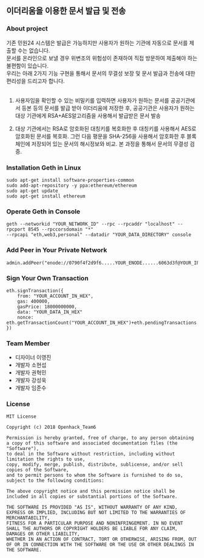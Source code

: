 ## 이더리움을 이용한 문서 발급 및 전송

### About project
기존 민원24 시스템은 발급은 가능하지만 사용자가 원하는 기관에 자동으로 문서를 제출할 수는 없습니다.<br>
문서를 온라인으로 보낼 경우 위변조의 위험성이 존재하여 직접 방문하여 제출해야 하는 불편함이 있습니다.<br>
우리는 아래 2가지 기능 구현을 통해서 문서의 무결성 보장 및 문서 발급과 전송에 대한 편리성을 드리고자 합니다.<br><br>
1. 사용자임을 확인할 수 있는 비밀키를 입력하면 사용자가 원하는 문서를 공공기관에서 등본 등의 문서를 발급 받아 이더리움에 저장한 후, 공공기관은 사용자가 원하는 대상 기관에게 RSA+AES알고리즘을 사용해서 발급받은 문서 발송

2. 대상 기관에서는 RSA로 암호화된 대칭키를 복호화한 후 대칭키를 사용해서 AES로 암호화된 문서를 복호화. 그런 다음 평문을 SHA-256을 사용해서 암호화한 후 블록체인에 저장되어 있는 문서의 해시정보와 비교. 본 과정을 통해서 문서의 무결성 검증.


### Installation Geth in Linux

    sudo apt-get install software-properties-common
    sudo add-apt-repository -y ppa:ethereum/ethereum
    sudo apt-get update
    sudo apt-get install ethereum

### Operate Geth in Console

    geth --networkid "YOUR_NETWORK_ID" --rpc --rpcaddr "localhost" --rpcport 8545 --rpccorsdomain "*"
    --rpcapi "eth,web3,personal" --datadir "YOUR_DATA_DIRECTORY" console
    
### Add Peer in Your Private Network

    admin.addPeer("enode://0790f4f2d9f6.....YOUR_ENODE......6063d3f@YOUR_IP_ADDRESS:30303")

### Sign Your Own Transaction

    eth.signTransaction({
        from: "YOUR_ACCOUNT_IN_HEX",
        gas: 400000,
        gasPrice: 18000000000,
        data: "YOUR_DATA_IN_HEX"
        nonce: eth.getTransactionCount("YOUR_ACCOUNT_IN_HEX")+eth.pendingTransactions.length
    })

### Team Member
* 디자이너 이영진
* 개발자 소현섭
* 개발자 권혁민
* 개발자 강성욱
* 개발자 임준수

### License
```
MIT License

Copyright (c) 2018 Openhack_Team6

Permission is hereby granted, free of charge, to any person obtaining a copy of this software and associated documentation files (the "Software"), 
to deal in the Software without restriction, including without limitation the rights to use, 
copy, modify, merge, publish, distribute, sublicense, and/or sell copies of the Software, 
and to permit persons to whom the Software is furnished to do so, subject to the following conditions:

The above copyright notice and this permission notice shall be included in all copies or substantial portions of the Software.

THE SOFTWARE IS PROVIDED "AS IS", WITHOUT WARRANTY OF ANY KIND, EXPRESS OR IMPLIED, INCLUDING BUT NOT LIMITED TO THE WARRANTIES OF MERCHANTABILITY, 
FITNESS FOR A PARTICULAR PURPOSE AND NONINFRINGEMENT. IN NO EVENT SHALL THE AUTHORS OR COPYRIGHT HOLDERS BE LIABLE FOR ANY CLAIM, DAMAGES OR OTHER LIABILITY,
WHETHER IN AN ACTION OF CONTRACT, TORT OR OTHERWISE, ARISING FROM, OUT OF OR IN CONNECTION WITH THE SOFTWARE OR THE USE OR OTHER DEALINGS IN THE SOFTWARE.
```

